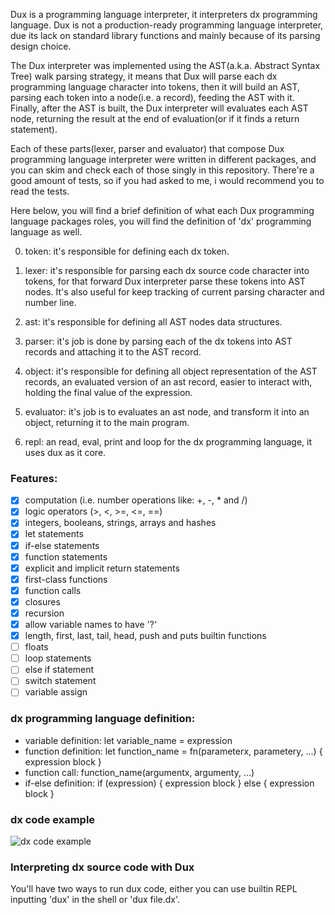 Dux is a programming language interpreter, it interpreters dx programming language. Dux is not a production-ready programming language interpreter, due its lack on standard library functions and mainly because of its parsing design choice.

The Dux interpreter was implemented using the AST(a.k.a. Abstract Syntax Tree) walk parsing strategy, it means that Dux will parse each dx programming language character into tokens, then it will build an AST, parsing each token into a node(i.e. a record), feeding the AST with it. Finally, after the AST is built, the Dux interpreter will evaluates each AST node, returning the result at the end of evaluation(or if it finds a return statement).

Each of these parts(lexer, parser and evaluator) that compose Dux programming language interpreter were written in different packages, and you can skim and check each of those singly in this repository. There're a good amount of tests, so if you had asked to me, i would recommend you to read the tests.

Here below, you will find a brief definition of what each Dux programming language packages roles, you will find the definition of 'dx' programming language as well.

0. token: it's responsible for defining each dx token.

1. lexer: it's responsible for parsing each dx source code character into tokens, for that forward Dux interpreter parse these tokens into AST nodes. It's also useful for keep tracking of current parsing character and number line.

2. ast: it's responsible for defining all AST nodes data structures.

3. parser: it's job is done by parsing each of the dx tokens into AST records and attaching it to the AST record. 

4. object: it's responsible for defining all object representation of the AST records, an evaluated version of an ast record, easier to interact with, holding the final value of the expression.

5. evaluator: it's job is to evaluates an ast node, and transform it into an object, returning it to the main program.

6. repl: an read, eval, print and loop for the dx programming language, it uses dux as it core.

### Features:

- [x] computation (i.e. number operations like: +, -, * and /)
- [x] logic operators (>, <, >=, <=, ==)
- [x] integers, booleans, strings, arrays and hashes
- [x] let statements
- [x] if-else statements
- [x] function statements
- [x] explicit and implicit return statements
- [x] first-class functions
- [x] function calls
- [x] closures
- [x] recursion
- [x] allow variable names to have '?'
- [x] length, first, last, tail, head, push and puts builtin functions
- [ ] floats
- [ ] loop statements
- [ ] else if statement
- [ ] switch statement
- [ ] variable assign

### dx programming language definition:

* variable definition: let variable_name = expression
* function definition: let function_name = fn(parameterx, parametery, ...) { expression block }
* function call: function_name(argumentx, argumenty, ...)
* if-else definition: if (expression) { expression block } else { expression block }

### dx code example

![dx code example](https://i.imgur.com/FKJ8led.png)

### Interpreting dx source code with Dux

You'll have two ways to run dux code, either you can use builtin REPL inputting 'dux' in the shell or 'dux file.dx'.
